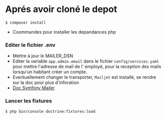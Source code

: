 # Aprés avoir cloné le depot

````shell
$ composer install
````

* Coommandes pour installer les depandances php

### Editer le fichier .env

* Mettre à jour le MAILER_DSN
* Editer la variable `app.admin.email` dans le fichier `config/services.yaml` pour mettre l'adresse de mail de l'
  employé, pour la reception des mails lorsqu'un habitant créer un compte.
* Eventuellement changer le transporter, `Mailjet` est installé, se rendre sur la doc pour plus d'inforation
* [Doc Symfony Mailer](https://symfony.com/doc/current/mailer.html#transport-setup)

### Lancer les fixtures

````shell
$ php bin/console doctrine:fixtures:load
````